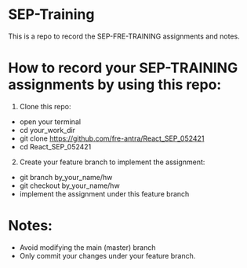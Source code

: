 # SEP-Training

This is a repo to record the SEP-FRE-TRAINING assignments and notes.

# How to record your SEP-TRAINING assignments by using this repo:

1. Clone this repo:

-   open your terminal
-   cd your_work_dir
-   git clone https://github.com/fre-antra/React_SEP_052421
-   cd React_SEP_052421

2. Create your feature branch to implement the assignment:

-   git branch by_your_name/hw
-   git checkout by_your_name/hw
-   implement the assignment under this feature branch

# Notes:

-   Avoid modifying the main (master) branch
-   Only commit your changes under your feature branch.
